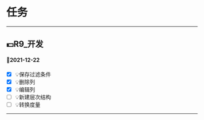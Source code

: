 # 任务
---------------
## 💵R9_开发  
#### 📅2021-12-22   
* [X] 💡保存过滤条件
* [X] 💡删除列
* [X] 💡编辑列
* [ ] 💡新建层次结构
* [ ] 💡转换度量

--------------
